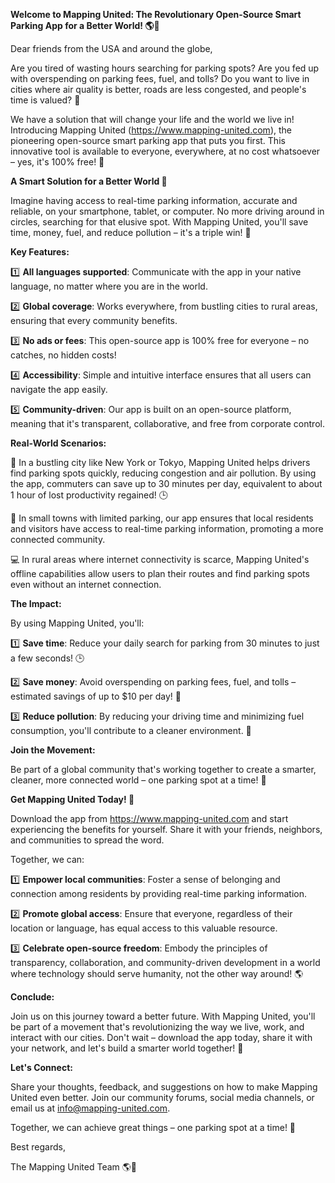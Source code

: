**Welcome to Mapping United: The Revolutionary Open-Source Smart Parking App for a Better World! 🌎🚗**

Dear friends from the USA and around the globe,

Are you tired of wasting hours searching for parking spots? Are you fed up with overspending on parking fees, fuel, and tolls? Do you want to live in cities where air quality is better, roads are less congested, and people's time is valued? 🤔

We have a solution that will change your life and the world we live in! Introducing Mapping United (https://www.mapping-united.com), the pioneering open-source smart parking app that puts you first. This innovative tool is available to everyone, everywhere, at no cost whatsoever – yes, it's 100% free! 💸

**A Smart Solution for a Better World 🌟**

Imagine having access to real-time parking information, accurate and reliable, on your smartphone, tablet, or computer. No more driving around in circles, searching for that elusive spot. With Mapping United, you'll save time, money, fuel, and reduce pollution – it's a triple win! 🚀

**Key Features:**

1️⃣ **All languages supported**: Communicate with the app in your native language, no matter where you are in the world.

2️⃣ **Global coverage**: Works everywhere, from bustling cities to rural areas, ensuring that every community benefits.

3️⃣ **No ads or fees**: This open-source app is 100% free for everyone – no catches, no hidden costs!

4️⃣ **Accessibility**: Simple and intuitive interface ensures that all users can navigate the app easily.

5️⃣ **Community-driven**: Our app is built on an open-source platform, meaning that it's transparent, collaborative, and free from corporate control.

**Real-World Scenarios:**

🌆 In a bustling city like New York or Tokyo, Mapping United helps drivers find parking spots quickly, reducing congestion and air pollution. By using the app, commuters can save up to 30 minutes per day, equivalent to about 1 hour of lost productivity regained! 🕒

🚗 In small towns with limited parking, our app ensures that local residents and visitors have access to real-time parking information, promoting a more connected community.

💻 In rural areas where internet connectivity is scarce, Mapping United's offline capabilities allow users to plan their routes and find parking spots even without an internet connection.

**The Impact:**

By using Mapping United, you'll:

1️⃣ **Save time**: Reduce your daily search for parking from 30 minutes to just a few seconds! 🕒

2️⃣ **Save money**: Avoid overspending on parking fees, fuel, and tolls – estimated savings of up to $10 per day! 💸

3️⃣ **Reduce pollution**: By reducing your driving time and minimizing fuel consumption, you'll contribute to a cleaner environment. 🌿

**Join the Movement:**

Be part of a global community that's working together to create a smarter, cleaner, more connected world – one parking spot at a time! 🔗

**Get Mapping United Today! 🚀**

Download the app from https://www.mapping-united.com and start experiencing the benefits for yourself. Share it with your friends, neighbors, and communities to spread the word.

Together, we can:

1️⃣ **Empower local communities**: Foster a sense of belonging and connection among residents by providing real-time parking information.

2️⃣ **Promote global access**: Ensure that everyone, regardless of their location or language, has equal access to this valuable resource.

3️⃣ **Celebrate open-source freedom**: Embody the principles of transparency, collaboration, and community-driven development in a world where technology should serve humanity, not the other way around! 🌎

**Conclude:**

Join us on this journey toward a better future. With Mapping United, you'll be part of a movement that's revolutionizing the way we live, work, and interact with our cities. Don't wait – download the app today, share it with your network, and let's build a smarter world together! 🌟

**Let's Connect:**

Share your thoughts, feedback, and suggestions on how to make Mapping United even better. Join our community forums, social media channels, or email us at [info@mapping-united.com](mailto:info@mapping-united.com).

Together, we can achieve great things – one parking spot at a time! 🚀

Best regards,

The Mapping United Team 🌎👥